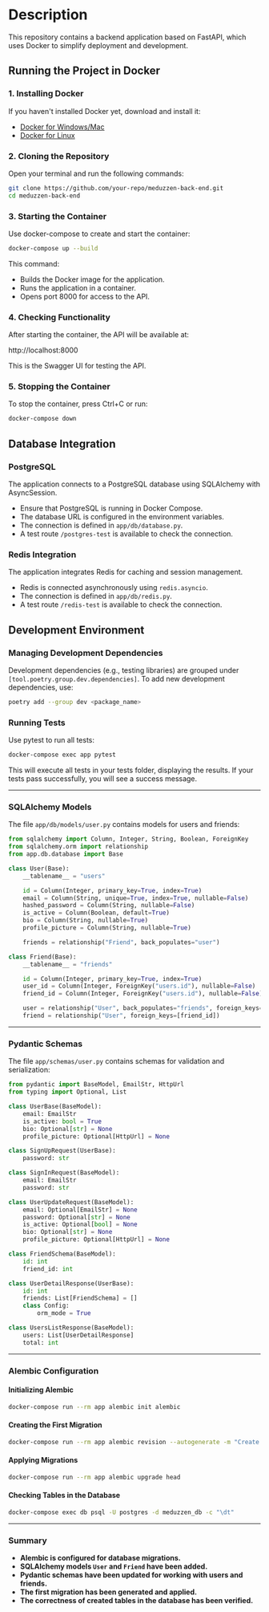 # Description

This repository contains a backend application based on FastAPI, which uses Docker to simplify deployment and development.

## Running the Project in Docker

### 1. Installing Docker

If you haven't installed Docker yet, download and install it:

- [Docker for Windows/Mac](https://www.docker.com/products/docker-desktop)
- [Docker for Linux](https://docs.docker.com/engine/install/)

### 2. Cloning the Repository

Open your terminal and run the following commands:

```bash
git clone https://github.com/your-repo/meduzzen-back-end.git
cd meduzzen-back-end
```

### 3. Starting the Container

Use docker-compose to create and start the container:

```bash
docker-compose up --build
```

This command:

- Builds the Docker image for the application.
- Runs the application in a container.
- Opens port 8000 for access to the API.

### 4. Checking Functionality

After starting the container, the API will be available at:

http://localhost:8000

This is the Swagger UI for testing the API.

### 5. Stopping the Container

To stop the container, press Ctrl+C or run:

```bash
docker-compose down
```

## Database Integration

### PostgreSQL

The application connects to a PostgreSQL database using SQLAlchemy with AsyncSession.

- Ensure that PostgreSQL is running in Docker Compose.
- The database URL is configured in the environment variables.
- The connection is defined in `app/db/database.py`.
- A test route `/postgres-test` is available to check the connection.

### Redis Integration

The application integrates Redis for caching and session management.

- Redis is connected asynchronously using `redis.asyncio`.
- The connection is defined in `app/db/redis.py`.
- A test route `/redis-test` is available to check the connection.

## Development Environment

### Managing Development Dependencies

Development dependencies (e.g., testing libraries) are grouped under `[tool.poetry.group.dev.dependencies]`.
To add new development dependencies, use:

```bash
poetry add --group dev <package_name>
```

### Running Tests

Use pytest to run all tests:

```bash
docker-compose exec app pytest  
```

This will execute all tests in your tests folder, displaying the results. If your tests pass successfully, you will see a success message.

---

### **SQLAlchemy Models**

The file `app/db/models/user.py` contains models for users and friends:
```python
from sqlalchemy import Column, Integer, String, Boolean, ForeignKey
from sqlalchemy.orm import relationship
from app.db.database import Base

class User(Base):
    __tablename__ = "users"

    id = Column(Integer, primary_key=True, index=True)
    email = Column(String, unique=True, index=True, nullable=False)
    hashed_password = Column(String, nullable=False)
    is_active = Column(Boolean, default=True)
    bio = Column(String, nullable=True)
    profile_picture = Column(String, nullable=True)

    friends = relationship("Friend", back_populates="user")

class Friend(Base):
    __tablename__ = "friends"

    id = Column(Integer, primary_key=True, index=True)
    user_id = Column(Integer, ForeignKey("users.id"), nullable=False)
    friend_id = Column(Integer, ForeignKey("users.id"), nullable=False)

    user = relationship("User", back_populates="friends", foreign_keys=[user_id])
    friend = relationship("User", foreign_keys=[friend_id])
```

---

### **Pydantic Schemas**

The file `app/schemas/user.py` contains schemas for validation and serialization:
```python
from pydantic import BaseModel, EmailStr, HttpUrl
from typing import Optional, List

class UserBase(BaseModel):
    email: EmailStr
    is_active: bool = True
    bio: Optional[str] = None
    profile_picture: Optional[HttpUrl] = None

class SignUpRequest(UserBase):
    password: str

class SignInRequest(BaseModel):
    email: EmailStr
    password: str

class UserUpdateRequest(BaseModel):
    email: Optional[EmailStr] = None
    password: Optional[str] = None
    is_active: Optional[bool] = None
    bio: Optional[str] = None
    profile_picture: Optional[HttpUrl] = None

class FriendSchema(BaseModel):
    id: int
    friend_id: int

class UserDetailResponse(UserBase):
    id: int
    friends: List[FriendSchema] = []
    class Config:
        orm_mode = True

class UsersListResponse(BaseModel):
    users: List[UserDetailResponse]
    total: int
```

---

### **Alembic Configuration**

#### **Initializing Alembic**
```sh
docker-compose run --rm app alembic init alembic
```

#### **Creating the First Migration**
```sh
docker-compose run --rm app alembic revision --autogenerate -m "Create users and friends tables"
```

#### **Applying Migrations**
```sh
docker-compose run --rm app alembic upgrade head
```

#### **Checking Tables in the Database**
```sh
docker-compose exec db psql -U postgres -d meduzzen_db -c "\dt"
```

---

### **Summary**
- **Alembic is configured for database migrations.**
- **SQLAlchemy models `User` and `Friend` have been added.**
- **Pydantic schemas have been updated for working with users and friends.**
- **The first migration has been generated and applied.**
- **The correctness of created tables in the database has been verified.**

